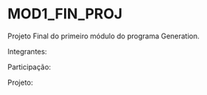 # MOD1_FIN_PROJ
Projeto Final do primeiro módulo do programa Generation.

Integrantes: 

Participação:

Projeto:


